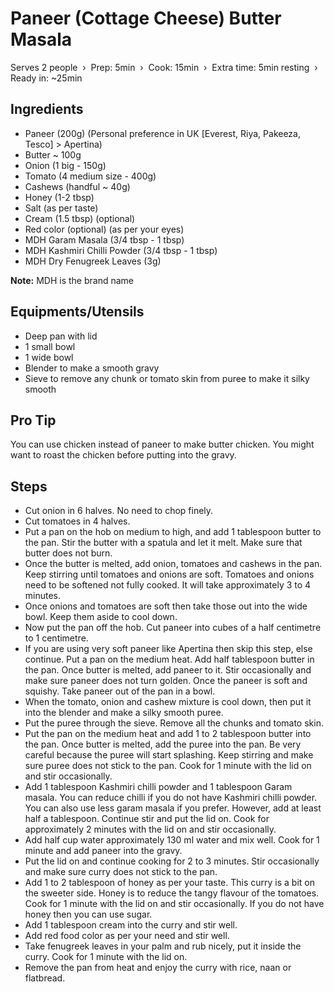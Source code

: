 # Paneer (Cottage Cheese) Butter Masala

Serves 2 people  ›  Prep: 5min  ›  Cook: 15min  ›  Extra time: 5min resting  ›  Ready in: ~25min

## Ingredients

- Paneer (200g) (Personal preference in UK [Everest, Riya, Pakeeza, Tesco] > Apertina)
- Butter ~ 100g
- Onion (1 big - 150g)
- Tomato (4 medium size - 400g)
- Cashews (handful ~ 40g)
- Honey (1-2 tbsp)
- Salt (as per taste)
- Cream (1.5 tbsp) (optional)
- Red color (optional) (as per your eyes)
- MDH Garam Masala (3/4 tbsp - 1 tbsp)
- MDH Kashmiri Chilli Powder (3/4 tbsp - 1 tbsp)
- MDH Dry Fenugreek Leaves (3g)

**Note:** MDH is the brand name

## Equipments/Utensils

- Deep pan with lid
- 1 small bowl
- 1 wide bowl
- Blender to make a smooth gravy
- Sieve to remove any chunk or tomato skin from puree to make it silky smooth

## Pro Tip

You can use chicken instead of paneer to make butter chicken. You might want to roast the chicken before putting into the gravy.

## Steps

- Cut onion in 6 halves. No need to chop finely.
- Cut tomatoes in 4 halves.
- Put a pan on the hob on medium to high, and add 1 tablespoon butter to the pan. Stir the butter with a spatula and let it melt. Make sure that butter does not burn.
- Once the butter is melted, add onion, tomatoes and cashews in the pan. Keep stirring until tomatoes and onions are soft. Tomatoes and onions need to be softened not fully cooked. It will take approximately 3 to 4 minutes.
- Once onions and tomatoes are soft then take those out into the wide bowl. Keep them aside to cool down.
- Now put the pan off the hob. Cut paneer into cubes of a half centimetre to 1 centimetre.
- If you are using very soft paneer like Apertina then skip this step, else continue. Put a pan on the medium heat. Add half tablespoon butter in the pan. Once butter is melted, add paneer to it. Stir occasionally and make sure paneer does not turn golden. Once the paneer is soft and squishy. Take paneer out of the pan in a bowl.
- When the tomato, onion and cashew mixture is cool down, then put it into the blender and make a silky smooth puree.
- Put the puree through the sieve. Remove all the chunks and tomato skin.
- Put the pan on the medium heat and add 1 to 2 tablespoon butter into the pan. Once butter is melted, add the puree into the pan. Be very careful because the puree will start splashing. Keep stirring and make sure puree does not stick to the pan. Cook for 1 minute with the lid on and stir occasionally.
- Add 1 tablespoon Kashmiri chilli powder and 1 tablespoon Garam masala. You can reduce chilli if you do not have Kashmiri chilli powder. You can also use less garam masala if you prefer. However, add at least half a tablespoon. Continue stir and put the lid on. Cook for approximately 2 minutes with the lid on and stir occasionally.
- Add half cup water approximately 130 ml water and mix well. Cook for 1 minute and add paneer into the gravy.
- Put the lid on and continue cooking for 2 to 3 minutes. Stir occasionally and make sure curry does not stick to the pan.
- Add 1 to 2 tablespoon of honey as per your taste. This curry is a bit on the sweeter side. Honey is to reduce the tangy flavour of the tomatoes. Cook for 1 minute with the lid on and stir occasionally. If you do not have honey then you can use sugar.
- Add 1 tablespoon cream into the curry and stir well.
- Add red food color as per your need and stir well.
- Take fenugreek leaves in your palm and rub nicely, put it inside the curry. Cook for 1 minute with the lid on.
- Remove the pan from heat and enjoy the curry with rice, naan or flatbread.
